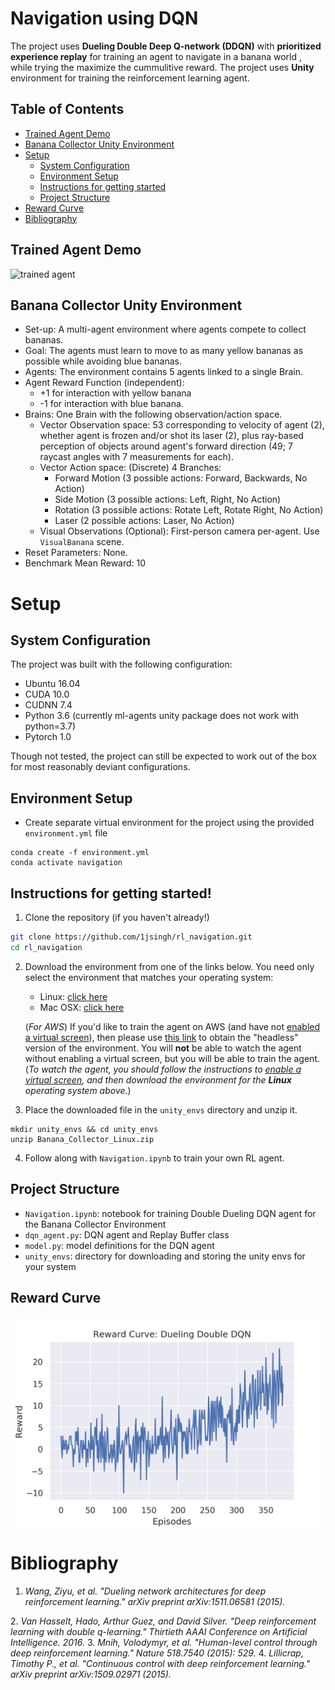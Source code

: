 # Navigation using DQN

The project uses **Dueling Double Deep Q-network (DDQN)** with **prioritized experience replay** for training an agent to navigate in a banana world , while trying the maximize the cummulitive reward. The project uses **Unity** environment for training the reinforcement learning agent.

## Table of Contents

* [Trained Agent Demo](#trained-agent-demo)
* [Banana Collector Unity Environment](#banana-collector-unity-environment)
* [Setup](#setup)
    * [System Configuration](#system-configuration)
    * [Environment Setup](#environment-setup)
    * [Instructions for getting started](#instructions-for-getting-started)
    * [Project Structure](#project-structure)
* [Reward Curve](#reward-curve)
* [Bibliography](#bibliography)

##  Trained Agent Demo
![trained agent](images/trained_agent.gif)

## Banana Collector Unity Environment

* Set-up: A multi-agent environment where agents compete to collect bananas.
* Goal: The agents must learn to move to as many yellow bananas as possible
  while avoiding blue bananas.
* Agents: The environment contains 5 agents linked to a single Brain.
* Agent Reward Function (independent):
  * +1 for interaction with yellow banana
  * -1 for interaction with blue banana.
* Brains: One Brain with the following observation/action space.
  * Vector Observation space: 53 corresponding to velocity of agent (2), whether
    agent is frozen and/or shot its laser (2), plus ray-based perception of
    objects around agent's forward direction (49; 7 raycast angles with 7
    measurements for each).
  * Vector Action space: (Discrete) 4 Branches:
    * Forward Motion (3 possible actions: Forward, Backwards, No Action)
    * Side Motion (3 possible actions: Left, Right, No Action)
    * Rotation (3 possible actions: Rotate Left, Rotate Right, No Action)
    * Laser (2 possible actions: Laser, No Action)
  * Visual Observations (Optional): First-person camera per-agent. Use
    `VisualBanana` scene.
* Reset Parameters: None.
* Benchmark Mean Reward: 10

# Setup

## System Configuration
The project was built with the following configuration:

* Ubuntu 16.04
* CUDA 10.0
* CUDNN 7.4
* Python 3.6 (currently ml-agents unity package does not work with python=3.7)
* Pytorch 1.0

Though not tested, the project can still be expected to work out of the box for most reasonably deviant configurations.

## Environment Setup

* Create separate virtual environment for the project using the provided `environment.yml` file
```
conda create -f environment.yml
conda activate navigation
```

## Instructions for getting started!

1. Clone the repository (if you haven't already!)
```bash
git clone https://github.com/1jsingh/rl_navigation.git
cd rl_navigation
```

2. Download the environment from one of the links below.  You need only select the environment that matches your operating system:

    
    - Linux: [click here](https://drive.google.com/open?id=1hbezVc5oOthoQ2VF9c4RPWxsf5M8mxEh)
    - Mac OSX: [click here](https://drive.google.com/open?id=1HTvJxRA24bJKsyzzfy3-J7eOo8XJYpF1N)

    (_For AWS_) If you'd like to train the agent on AWS (and have not [enabled a virtual screen](https://github.com/Unity-Technologies/ml-agents/blob/master/docs/Training-on-Amazon-Web-Service.md)), then please use [this link](https://drive.google.com/open?id=1BpLCYfGcp7y5WPAPPmxxe0mVcYM1LG9N) to obtain the "headless" version of the environment.  You will **not** be able to watch the agent without enabling a virtual screen, but you will be able to train the agent.  (_To watch the agent, you should follow the instructions to [enable a virtual screen](https://github.com/Unity-Technologies/ml-agents/blob/master/docs/Training-on-Amazon-Web-Service.md), and then download the environment for the **Linux** operating system above._)
       
3. Place the downloaded file in the `unity_envs` directory and unzip it.
  ```
  mkdir unity_envs && cd unity_envs
  unzip Banana_Collector_Linux.zip
  ```

4. Follow along with `Navigation.ipynb` to train your own RL agent.

## Project Structure

* `Navigation.ipynb`: notebook for training Double Dueling DQN agent for the Banana Collector Environment
* `dqn_agent.py`: DQN agent and Replay Buffer class
* `model.py`: model definitions for the DQN agent
* `unity_envs`: directory for downloading and storing the unity envs for your system


## Reward Curve
<img src='images/reward_curve-ddqn.png' alt='reward_curve-ddqn'>

# Bibliography
1. <cite>Wang, Ziyu, et al. "Dueling network architectures for deep reinforcement learning." arXiv preprint arXiv:1511.06581 (2015).
</cite>
2. <cite>Van Hasselt, Hado, Arthur Guez, and David Silver. "Deep reinforcement learning with double q-learning." Thirtieth AAAI Conference on Artificial Intelligence. 2016.</cite>
3. <cite>Mnih, Volodymyr, et al. "Human-level control through deep reinforcement learning." Nature 518.7540 (2015): 529.</cite>
4. <cite>Lillicrap, Timothy P., et al. "Continuous control with deep reinforcement learning." arXiv preprint arXiv:1509.02971 (2015).</cite>